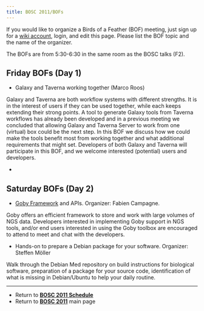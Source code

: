 ```yaml
---
title: BOSC 2011/BOFs
---
```


If you would like to organize a Birds of a Feather (BOF) meeting, just
sign up for a [ wiki account](Special:Userlogin "wikilink"), login, and
edit this page. Please list the BOF topic and the name of the organizer.

The BOFs are from 5:30-6:30 in the same room as the BOSC talks (F2).

Friday BOFs (Day 1)
-------------------

-   Galaxy and Taverna working together (Marco Roos)

  
  
Galaxy and Taverna are both workflow systems with different strengths.
It is in the interest of users if they can be used together, while each
keeps extending their strong points. A tool to generate Galaxy tools
from Taverna workflows has already been developed and in a previous
meeting we concluded that allowing Galaxy and Taverna Server to work
from one (virtual) box could be the next step. In this BOF we discuss
how we could make the tools benefit most from working together and what
additional requirements that might set. Developers of both Galaxy and
Taverna will participate in this BOF, and we welcome
interested (potential) users and developers.

-   

Saturday BOFs (Day 2)
---------------------

-   [Goby Framework](http://campagnelab.org/software/goby/) and APIs.
    Organizer: Fabien Campagne.

  
  
Goby offers an efficient framework to store and work with large volumes
of NGS data. Developers interested in implementing Goby support in NGS
tools, and/or end users interested in using the Goby toolbox are
encouraged to attend to meet and chat with the developers.

-   Hands-on to prepare a Debian package for your software. Organizer:
    Steffen Möller

  
  
Walk through the Debian Med repository on build instructions for
biological software, preparation of a package for your source code,
identification of what is missing in Debian/Ubuntu to help your
daily routine.

------------------------------------------------------------------------

-   Return to **[ BOSC 2011 Schedule](BOSC_2011_Schedule "wikilink")**
-   Return to **[ BOSC 2011](BOSC_2011 "wikilink")** main page

